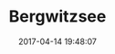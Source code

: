 ---
title:		"Bergwitzsee"
type:		"photos"
mediatype:		"upload"
location:		"Bergwitzsee, Germany"
date:		"2017-04-14 19:48:07"
album:		"landscapes"
filename:		"lake.md"
series:		"cycle-tour"
cl_public_id:		"landscapes/lake"
cl_version:		1497004718
format:		"tiff"
bytes:		2797356
width:		2560
height:		1440
colours:
- "#7D7D7D"
- "#303030"
- "#CDCDCD"
- "#D6D6D5"
- "#767675"
exposure_mode:		"Auto"
program:		"Aperture-priority AE"
aperture:		"No info"
focal_length:		"16.0 mm"
iso:		"100"
shutter_speed:		"No info"
metering:		"Multi-segment"
flash:		"Off, Did not fire"
white_balance:		"Auto"
colour_temp:		"2.0"
has_crop:		"No"
orientation:		"Horizontal (normal)"
camera_model:		"NIKON D800"
lens_info:		"No lens info"
artist:		"No artist info"
x_resolution:		"300"
y_resolution:		"300"
---
